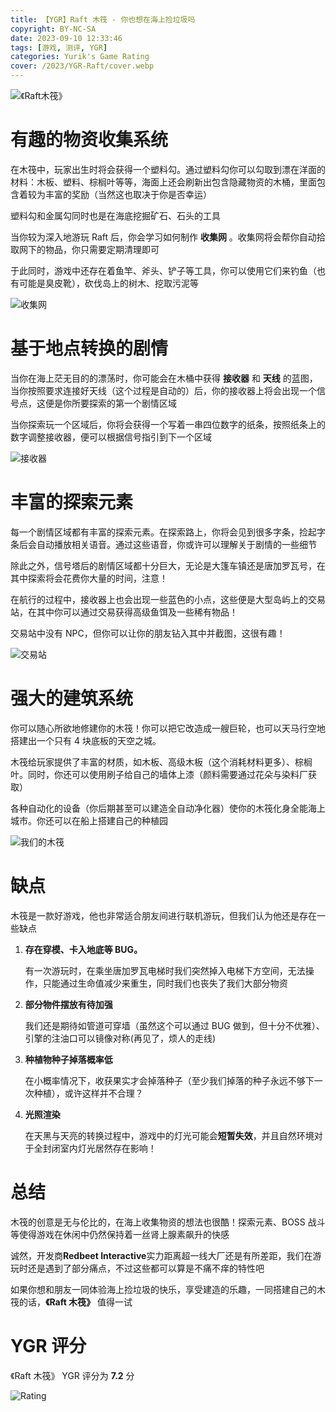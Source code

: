 ```yaml
---
title: 【YGR】Raft 木筏 - 你也想在海上捡垃圾吗
copyright: BY-NC-SA
date: 2023-09-10 12:33:46
tags: [游戏, 测评, YGR]
categories: Yurik's Game Rating
cover: /2023/YGR-Raft/cover.webp
---
```


![《Raft木筏》](cover.webp)

# 有趣的物资收集系统

在木筏中，玩家出生时将会获得一个塑料勾。通过塑料勾你可以勾取到漂在洋面的材料：木板、塑料、棕榈叶等等，海面上还会刷新出包含隐藏物资的木桶，里面包含着较为丰富的奖励（当然这也取决于你是否幸运）

塑料勾和金属勾同时也是在海底挖掘矿石、石头的工具

当你较为深入地游玩 Raft 后，你会学习如何制作 **收集网** 。收集网将会帮你自动拾取网下的物品，你只需要定期清理即可

于此同时，游戏中还存在着鱼竿、斧头、铲子等工具，你可以使用它们来钓鱼（也有可能是臭皮靴），砍伐岛上的树木、挖取污泥等

![收集网](screenshot_1.jpg)

# 基于地点转换的剧情

当你在海上茫无目的的漂荡时，你可能会在木桶中获得 **接收器** 和 **天线** 的蓝图，当你按照要求连接好天线（这个过程是自动的）后，你的接收器上将会出现一个信号点，这便是你所要探索的第一个剧情区域

当你探索玩一个区域后，你将会获得一个写着一串四位数字的纸条，按照纸条上的数字调整接收器，便可以根据信号指引到下一个区域

![接收器](screenshot_2.jpg)

# 丰富的探索元素

每一个剧情区域都有丰富的探索元素。在探索路上，你将会见到很多字条，捡起字条后会自动播放相关语音。通过这些语音，你或许可以理解关于剧情的一些细节

除此之外，信号塔后的剧情区域都十分巨大，无论是大篷车镇还是唐加罗瓦号，在其中探索将会花费你大量的时间，注意！

在航行的过程中，接收器上也会出现一些蓝色的小点，这些便是大型岛屿上的交易站，在其中你可以通过交易获得高级鱼饵及一些稀有物品！

交易站中没有 NPC，但你可以让你的朋友钻入其中并截图，这很有趣！

![交易站](screenshot_10.jpg)

# 强大的建筑系统

你可以随心所欲地修建你的木筏！你可以把它改造成一艘巨轮，也可以天马行空地搭建出一个只有 4 块底板的天空之城。

木筏给玩家提供了丰富的材质，如木板、高级木板（这个消耗材料更多）、棕榈叶。同时，你还可以使用刷子给自己的墙体上漆（颜料需要通过花朵与染料厂获取）

各种自动化的设备（你后期甚至可以建造全自动净化器）使你的木筏化身全能海上城市。你还可以在船上搭建自己的种植园

![我们的木筏](screenshot_4.jpg)

# 缺点

木筏是一款好游戏，他也非常适合朋友间进行联机游玩，但我们认为他还是存在一些缺点

1. **存在穿模、卡入地底等 BUG。**

    有一次游玩时，在乘坐唐加罗瓦电梯时我们突然掉入电梯下方空间，无法操作，只能通过生命值减少来重生，同时我们也丧失了我们大部分物资

2. **部分物件摆放有待加强**

    我们还是期待如管道可穿墙（虽然这个可以通过 BUG 做到，但十分不优雅）、引擎的注油口可以镜像对称(再见了，烦人的走线)

3. **种植物种子掉落概率低**

    在小概率情况下，收获果实才会掉落种子（至少我们掉落的种子永远不够下一次种植），或许这样并不合理？

4. **光照渲染**

    在天黑与天亮的转换过程中，游戏中的灯光可能会**短暂失效**，并且自然环境对于全封闭室内灯光居然存在影响！

# 总结

木筏的创意是无与伦比的，在海上收集物资的想法也很酷！探索元素、BOSS 战斗等使得游戏在休闲中仍然保持着一丝肾上腺素飙升的快感

诚然，开发商**Redbeet Interactive**实力距离超一线大厂还是有所差距，我们在游玩时还是遇到了部分痛点，不过这些都可以算是不痛不痒的特性吧

如果你想和朋友一同体验海上捡垃圾的快乐，享受建造的乐趣，一同搭建自己的木筏的话，**《Raft 木筏》** 值得一试

# YGR 评分

《Raft 木筏》 YGR 评分为 **7.2** 分

![Rating](Rating.png)
